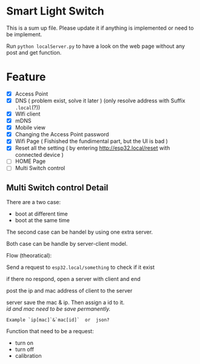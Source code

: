 # Smart Light Switch
This is a sum up file. Please update it if anything is implemented or need to be implement.

Run `python localServer.py` to have a look on the web page without any post and get function.

# Feature

- [x] Access Point
- [x] DNS ( problem exist, solve it later ) (only resolve address with Suffix `.local`(?))
- [x] WIfi client
- [x] mDNS
- [x] Mobile view
- [x] Changing the Access Point password
- [x] Wifi Page ( Fishished the fundimental part, but the UI is bad )
- [x] Reset all the setting ( by entering http://esp32.local/reset with connected device )
- [ ] HOME Page
- [ ] Multi Switch control

## Multi Switch control Detail
There are a two case:
- boot at different time
- boot at the same time

The second case can be handel by using one extra server.

Both case can be handle by server-client model.

Flow (theoratical):

Send a request to `esp32.local/something` to check if it exist

if there no respond, open a server with client and end

post the ip and mac address of client to the server

server save the mac & ip. Then assign a id to it.<br>*id and mac need to be save permanently.*

    Example `ip[mac]`&`mac[id]`  or  json?

Function that need to be a request:
- turn on
- turn off
- calibration





